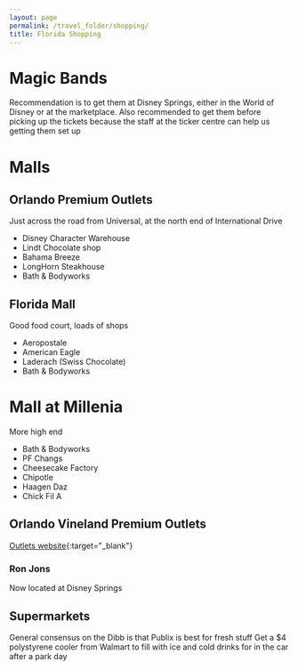 ```yaml
---
layout: page
permalink: /travel_folder/shopping/
title: Florida Shopping
---
```

# Magic Bands
Recommendation is to get them at Disney Springs, either in the World of Disney or at the marketplace.
Also recommended to get them before picking up the tickets because the staff at the ticker centre can help us getting them set up

# Malls

## Orlando Premium Outlets
Just across the road from Universal, at the north end of International Drive

- Disney Character Warehouse
- Lindt Chocolate shop
- Bahama Breeze
- LongHorn Steakhouse
- Bath & Bodyworks

## Florida Mall
Good food court, loads of shops

- Aeropostale
- American Eagle
- Laderach (Swiss Chocolate)
- Bath & Bodyworks

# Mall at Millenia
More high end

- Bath & Bodyworks
- PF Changs
- Cheesecake Factory
- Chipotle
- Haagen Daz
- Chick Fil A

## Orlando Vineland Premium Outlets
[Outlets website](https://www.premiumoutlets.com/outlet/orlando-vineland 'Outlets website'){:target="\_blank"}

### Ron Jons
Now located at Disney Springs 

## Supermarkets
General consensus on the Dibb is that Publix is best for fresh stuff
Get a $4 polystyrene cooler from Walmart to fill with ice and cold drinks for in the car after a park day




